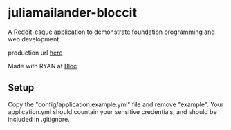 # juliamailander-bloccit

A Reddit-esque application to demonstrate foundation programming and web development

production url [here](http://juliamailander-bloccit.herokuapp.com/)

Made with RYAN at [Bloc](http://bloc.io)

## Setup
Copy the "config/application.example.yml" file and remove "example". Your application.yml should countain your sensitive credentials, and should be included in .gitignore.